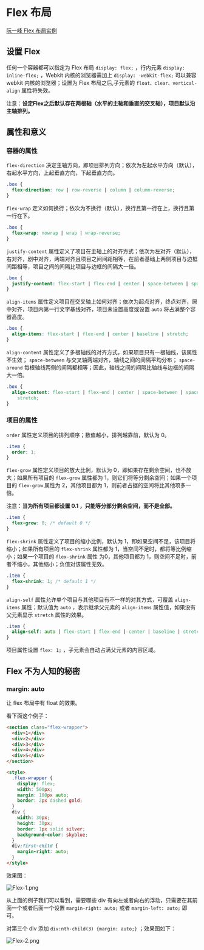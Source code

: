 # Flex 布局

[阮一峰 Flex 布局实例](http://www.ruanyifeng.com/blog/2015/07/flex-examples.html)

## 设置 Flex

任何一个容器都可以指定为 Flex 布局 `display: flex;` ，行内元素 `display: inline-flex;` ，Webkit 内核的浏览器需加上 `display: -webkit-flex;` 可以兼容 webkit 内核的浏览器；设置为 Flex 布局之后,子元素的 `float、clear、vertical-align` 属性将失效。

注意：**设定Flex之后默认存在两根轴（水平的主轴和垂直的交叉轴），项目默认沿主轴排列。**

## 属性和意义

### 容器的属性

`flex-direction` 决定主轴方向，即项目排列方向；依次为左起水平方向（默认），右起水平方向，上起垂直方向，下起垂直方向。

```css
.box {
  flex-direction: row | row-reverse | column | column-reverse;
}
```

`flex-wrap` 定义如何换行；依次为不换行（默认），换行且第一行在上，换行且第一行在下。

```css
.box {
  flex-wrap: nowrap | wrap | wrap-reverse;
}
```

`justify-content` 属性定义了项目在主轴上的对齐方式；依次为左对齐（默认），右对齐，剧中对齐，两端对齐且项目之间间距相等，在前者基础上两侧项目与边框间距相等，项目之间的间隔比项目与边框的间隔大一倍。

```css
.box {
  justify-content: flex-start | flex-end | center | space-between | space-around;
}
```

`align-items` 属性定义项目在交叉轴上如何对齐；依次为起点对齐，终点对齐，居中对齐，项目内第一行文字基线对齐，项目未设置高度或设置 `auto` 将占满整个容器高度。

```css
.box {
  align-items: flex-start | flex-end | center | baseline | stretch;
}
```

`align-content` 属性定义了多根轴线的对齐方式，如果项目只有一根轴线，该属性不生效； `space-between` 与交叉轴两端对齐，轴线之间的间隔平均分布； `space-around` 每根轴线两侧的间隔都相等；因此，轴线之间的间隔比轴线与边框的间隔大一倍。

```css
.box {
  align-content: flex-start | flex-end | center | space-between | space-around |
    stretch;
}
```

### 项目的属性

`order` 属性定义项目的排列顺序；数值越小，排列越靠前，默认为 0。

```css
.item {
  order: 1;
}
```

`flex-grow` 属性定义项目的放大比例，默认为 0，即如果存在剩余空间，也不放大；如果所有项目的 `flex-grow` 属性都为 1，则它们将等分剩余空间；如果一个项目的 `flex-grow` 属性为 2，其他项目都为 1，则前者占据的空间将比其他项多一倍。

注意：**当为所有项目都设置 0.1 ，只能等分部分剩余空间，而不是全部。**

```css
.item {
  flex-grow: 0; /* default 0 */
}
```

`flex-shrink` 属性定义了项目的缩小比例，默认为 1，即如果空间不足，该项目将缩小；如果所有项目的 `flex-shrink` 属性都为 1，当空间不足时，都将等比例缩小；如果一个项目的 `flex-shrink` 属性 为0，其他项目都为 1，则空间不足时，前者不缩小，其他缩小；负值对该属性无效。

```css
.item {
  flex-shrink: 1; /* default 1 */
}
```

`align-self` 属性允许单个项目与其他项目有不一样的对其方式，可覆盖 `align-items` 属性；默认值为 `auto` ，表示继承父元素的 `align-items` 属性值，如果没有父元素显示 `stretch` 属性的效果。

```css
.item {
  align-self: auto | flex-start | flex-end | center | baseline | stretch;
}
```

项目属性设置 `flex: 1;` ，子元素会自动占满父元素的内容区域。

## Flex 不为人知的秘密

### margin: auto

让 flex 布局中有 float 的效果。

看下面这个例子：

```html
<section class="flex-wrapper">
  <div>1</div>
  <div>2</div>
  <div>3</div>
  <div>4</div>
  <div>5</div>
</section>

<style>
  .flex-wrapper {
    display: flex;
    width: 500px;
    margin: 100px auto;
    border: 2px dashed gold;
  }
  div {
    width: 30px;
    height: 30px;
    border: 1px solid silver;
    background-color: skyblue;
  }
  div:first-child {
    margin-right: auto;
  }
</style>
```

效果图：

![Flex-1.png](http://ww1.sinaimg.cn/large/ecbd3051gy1g8af3poyw3j20jw05iwec.jpg)

从上面的例子我们可以看到，需要哪些 div 有向左或者向右的浮动，只需要在其前面一个或者后面一个设置 `margin-right: auto;` 或者 `margin-left: auto;` 即可。

对第三个 div 添加 `div:nth-child(3) {margin: auto;}` ；效果图如下：

![Flex-2.png](http://ww1.sinaimg.cn/large/ecbd3051gy1g8af7y84r9j20hl03nq2r.jpg)
